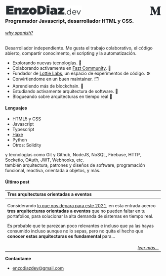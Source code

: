 <a href="https://enzodiaz.dev"><img align="left" height="30px" src="https://raw.githubusercontent.com/EnzoDiazDev/EnzoDiazDev/main/docs/resources/enzodiazdev.svg"></img></a>
<a href="https://medium.com/@EnzoDiazDev"><img align="right" width="35px" src="https://raw.githubusercontent.com/EnzoDiazDev/EnzoDiazDev/main/docs/resources/medium.png"></img></a>
<br>

### Programador Javascript, desarrollador HTML y CSS. 
###### *[why spanish?](https://gist.github.com/EnzoDiazDev/1f98cc8220f333fda42c49edb23728c4)*<br>
<!--header--->
Desarrollador independiente. Me gusta el trabajo colaborativo, el código abierto, compartir conocimento, el scripting y la automatización.
 * Explorando nuevas tecnologías. :rocket:
 * Colaborando activamente en [Fazt Community](https://github.com/faztcommunity). 👥
 * Fundador de [Lottie Labs](https://github.com/lottielabs), un espacio de experimentos de código. :gear:
 * Convirtiendome en un buen maintainer. 🗂️
 * Aprendiendo más de blockchain. :link:
 * Estudiando activamente arquitectura de software. :pencil:
 * Blogueando sobre arquitecturas en tiempo real 📰

#### Lenguajes
 * HTML5 y CSS
 * Javascript
 * Typescript
 * [Haxe](https://haxe.org/)
 * Python
 * Otros: Solidity

y tecnologías como Git y Github, NodeJS, NoSQL, Firebase, HTTP, Socketio, OAuth, JWT, Webhooks, etc. <br>
también arquitectura, patrones y diseños de software, programación funcional, reactiva, orientada a objetos, y más.

<!--footer-->
#### Último post
<!--lpstart--->
|Tres arquitecturas orientadas a eventos|
|:-|
|<p>Considerando <a href="https://enzodiazdev.medium.com/predicciones-del-realtime-para-el-2021-d63dc438ed6d">lo que nos depara para este 2021</a>, en esta entrada acerco <strong>tres arquitecturas orientadas a eventos </strong>que no pueden faltar en tu portafolios,<strong> </strong>para solucionar la alta demanda de sistemas en tiempo real.</p><p>Es probable que te parezcan poco relevantes e incluso que ya las hayas consumido incluso aunque no lo sepas, pero no quita el hecho que <strong>conocer estas arquitecturas es fundamental </strong>para...|
|<div align="right"><a href="https://medium.com/@enzodiazdev/tres-arquitecturas-orientadas-a-eventos-1f3ded948763?source=rss-76b0c55e6d4b------2">*leer más...*</a></div>|
<!--lpend--->

**Contactame**
* enzodiazdev@gmail.com
